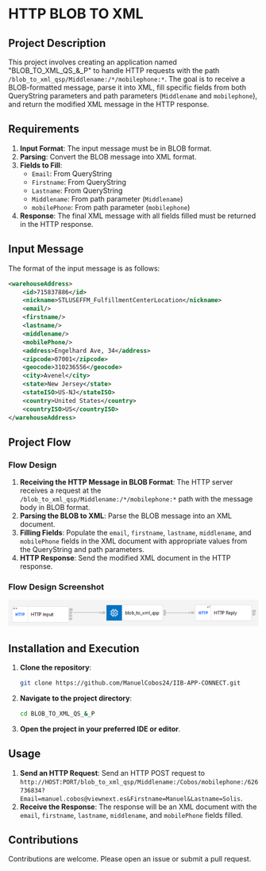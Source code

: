 # HTTP BLOB TO XML

## Project Description

This project involves creating an application named "BLOB_TO_XML_QS_&_P" to handle HTTP requests with the path `/blob_to_xml_qsp/Middlename:/*/mobilephone:*`. The goal is to receive a BLOB-formatted message, parse it into XML, fill specific fields from both QueryString parameters and path parameters (`Middlename` and `mobilephone`), and return the modified XML message in the HTTP response.

## Requirements

1. **Input Format**: The input message must be in BLOB format.
2. **Parsing**: Convert the BLOB message into XML format.
3. **Fields to Fill**: 
    - `Email`: From QueryString
    - `Firstname`: From QueryString
    - `Lastname`: From QueryString
    - `Middlename`: From path parameter (`Middlename`)
    - `mobilePhone`: From path parameter (`mobilephone`)
4. **Response**: The final XML message with all fields filled must be returned in the HTTP response.

## Input Message

The format of the input message is as follows:

```xml
<warehouseAddress>
    <id>715837886</id>
    <nickname>STLUSEFFM_FulfillmentCenterLocation</nickname>
    <email/>
    <firstname/>
    <lastname/>
    <middlename/>
    <mobilePhone/>
    <address>Engelhard Ave, 34</address>
    <zipcode>07001</zipcode>
    <geocode>310236556</geocode>
    <city>Avenel</city>
    <state>New Jersey</state>
    <stateISO>US-NJ</stateISO>
    <country>United States</country>
    <countryISO>US</countryISO>
</warehouseAddress>
```

## Project Flow

### Flow Design

1. **Receiving the HTTP Message in BLOB Format**: The HTTP server receives a request at the `/blob_to_xml_qsp/Middlename:/*/mobilephone:*` path with the message body in BLOB format.
2. **Parsing the BLOB to XML**: Parse the BLOB message into an XML document.
3. **Filling Fields**: Populate the `email`, `firstname`, `lastname`, `middlename`, and `mobilePhone` fields in the XML document with appropriate values from the QueryString and path parameters.
4. **HTTP Response**: Send the modified XML document in the HTTP response.

### Flow Design Screenshot

![Flow Design](../images/blob_to_xml_qsp.png)

## Installation and Execution

1. **Clone the repository**:
    ```sh
    git clone https://github.com/ManuelCobos24/IIB-APP-CONNECT.git
    ```
2. **Navigate to the project directory**:
    ```sh
    cd BLOB_TO_XML_QS_&_P
    ```
3. **Open the project in your preferred IDE or editor**.

## Usage

1. **Send an HTTP Request**:
    Send an HTTP POST request to `http://HOST:PORT/blob_to_xml_qsp/Middlename:/Cobos/mobilephone:/626736834?Email=manuel.cobos@viewnext.es&Firstname=Manuel&Lastname=Solis`.
2. **Receive the Response**:
    The response will be an XML document with the `email`, `firstname`, `lastname`, `middlename`, and `mobilePhone` fields filled.

## Contributions

Contributions are welcome. Please open an issue or submit a pull request.